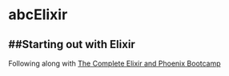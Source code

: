 # abcElixir
##Starting out with Elixir
------------------------------

Following along with [The Complete Elixir and Phoenix Bootcamp](https://www.udemy.com/course/the-complete-elixir-and-phoenix-bootcamp-and-tutorial)
